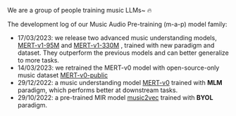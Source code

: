 We are a group of people training music LLMs~ 🔥

The development log of our Music Audio Pre-training (m-a-p) model family:
- 17/03/2023: we release two advanced music understanding models, [MERT-v1-95M](https://huggingface.co/m-a-p/MERT-v1-95M) and [MERT-v1-330M](https://huggingface.co/m-a-p/MERT-v1-330M) , trained with new paradigm and dataset. They outperform the previous 
models and can better generalize to more tasks.
- 14/03/2023: we retrained the MERT-v0 model with open-source-only music dataset [MERT-v0-public](https://huggingface.co/m-a-p/MERT-v0-public)
- 29/12/2022: a music understanding model [MERT-v0](https://huggingface.co/m-a-p/MERT-v0) trained with **MLM** paradigm, which performs better at downstream tasks.
- 29/10/2022: a pre-trained MIR model [music2vec](https://huggingface.co/m-a-p/music2vec-v1) trained with **BYOL** paradigm.

